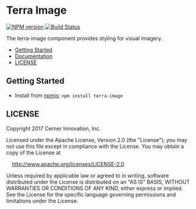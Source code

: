 # Terra Image


[![NPM version](http://img.shields.io/npm/v/terra-image.svg)](https://www.npmjs.org/package/terra-image)
[![Build Status](https://travis-ci.org/cerner/terra-core.svg?branch=master)](https://travis-ci.org/cerner/terra-core)

The terra-image component provides styling for visual imagery.

- [Getting Started](#getting-started)
- [Documentation](https://github.com/cerner/terra-core/tree/master/packages/terra-image/docs)
- [LICENSE](#license)

## Getting Started

- Install from [npmjs](https://www.npmjs.com): `npm install terra-image`

## LICENSE

Copyright 2017 Cerner Innovation, Inc.

Licensed under the Apache License, Version 2.0 (the "License"); you may not use this file except in compliance with the License. You may obtain a copy of the License at

&nbsp;&nbsp;&nbsp;&nbsp;http://www.apache.org/licenses/LICENSE-2.0

Unless required by applicable law or agreed to in writing, software distributed under the License is distributed on an "AS IS" BASIS, WITHOUT WARRANTIES OR CONDITIONS OF ANY KIND, either express or implied. See the License for the specific language governing permissions and limitations under the License.
